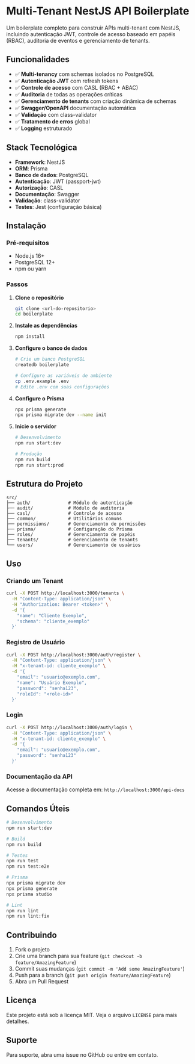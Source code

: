 # Multi-Tenant NestJS API Boilerplate

Um boilerplate completo para construir APIs multi-tenant com NestJS, incluindo autenticação JWT, controle de acesso baseado em papéis (RBAC), auditoria de eventos e gerenciamento de tenants.

## Funcionalidades

- ✅ **Multi-tenancy** com schemas isolados no PostgreSQL
- ✅ **Autenticação JWT** com refresh tokens
- ✅ **Controle de acesso** com CASL (RBAC + ABAC)
- ✅ **Auditoria** de todas as operações críticas
- ✅ **Gerenciamento de tenants** com criação dinâmica de schemas
- ✅ **Swagger/OpenAPI** documentação automática
- ✅ **Validação** com class-validator
- ✅ **Tratamento de erros** global
- ✅ **Logging** estruturado

## Stack Tecnológica

- **Framework**: NestJS
- **ORM**: Prisma
- **Banco de dados**: PostgreSQL
- **Autenticação**: JWT (passport-jwt)
- **Autorização**: CASL
- **Documentação**: Swagger
- **Validação**: class-validator
- **Testes**: Jest (configuração básica)

## Instalação

### Pré-requisitos

- Node.js 16+
- PostgreSQL 12+
- npm ou yarn

### Passos

1. **Clone o repositório**
   ```bash
   git clone <url-do-repositorio>
   cd boilerplate
   ```

2. **Instale as dependências**
   ```bash
   npm install
   ```

3. **Configure o banco de dados**
   ```bash
   # Crie um banco PostgreSQL
   createdb boilerplate
   
   # Configure as variáveis de ambiente
   cp .env.example .env
   # Edite .env com suas configurações
   ```

4. **Configure o Prisma**
   ```bash
   npx prisma generate
   npx prisma migrate dev --name init
   ```

5. **Inicie o servidor**
   ```bash
   # Desenvolvimento
   npm run start:dev
   
   # Produção
   npm run build
   npm run start:prod
   ```

## Estrutura do Projeto

```
src/
├── auth/              # Módulo de autenticação
├── audit/             # Módulo de auditoria
├── casl/              # Controle de acesso
├── common/            # Utilitários comuns
├── permissions/       # Gerenciamento de permissões
├── prisma/            # Configuração do Prisma
├── roles/             # Gerenciamento de papéis
├── tenants/           # Gerenciamento de tenants
└── users/             # Gerenciamento de usuários
```

## Uso

### Criando um Tenant

```bash
curl -X POST http://localhost:3000/tenants \
  -H "Content-Type: application/json" \
  -H "Authorization: Bearer <token>" \
  -d '{
    "name": "Cliente Exemplo",
    "schema": "cliente_exemplo"
  }'
```

### Registro de Usuário

```bash
curl -X POST http://localhost:3000/auth/register \
  -H "Content-Type: application/json" \
  -H "x-tenant-id: cliente_exemplo" \
  -d '{
    "email": "usuario@exemplo.com",
    "name": "Usuário Exemplo",
    "password": "senha123",
    "roleId": "<role-id>"
  }'
```

### Login

```bash
curl -X POST http://localhost:3000/auth/login \
  -H "Content-Type: application/json" \
  -H "x-tenant-id: cliente_exemplo" \
  -d '{
    "email": "usuario@exemplo.com",
    "password": "senha123"
  }'
```

### Documentação da API

Acesse a documentação completa em: `http://localhost:3000/api-docs`

## Comandos Úteis

```bash
# Desenvolvimento
npm run start:dev

# Build
npm run build

# Testes
npm run test
npm run test:e2e

# Prisma
npx prisma migrate dev
npx prisma generate
npx prisma studio

# Lint
npm run lint
npm run lint:fix
```

## Contribuindo

1. Fork o projeto
2. Crie uma branch para sua feature (`git checkout -b feature/AmazingFeature`)
3. Commit suas mudanças (`git commit -m 'Add some AmazingFeature'`)
4. Push para a branch (`git push origin feature/AmazingFeature`)
5. Abra um Pull Request

## Licença

Este projeto está sob a licença MIT. Veja o arquivo `LICENSE` para mais detalhes.

## Suporte

Para suporte, abra uma issue no GitHub ou entre em contato.